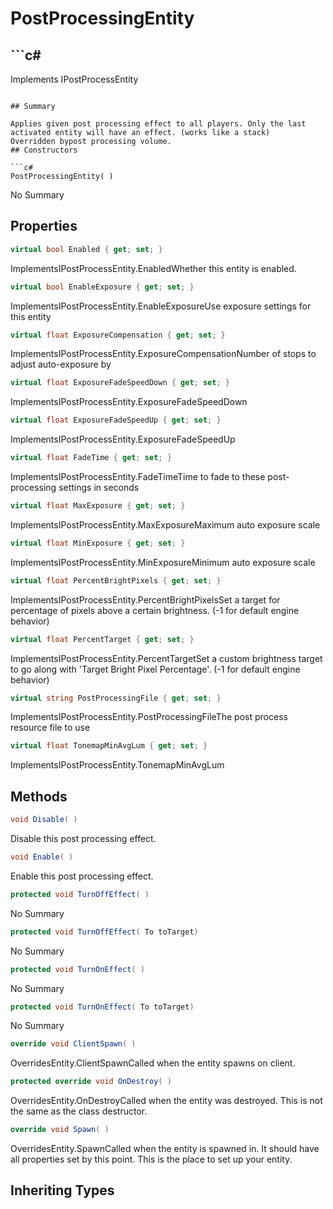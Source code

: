 # PostProcessingEntity

## ```c#
Implements IPostProcessEntity
```

## Summary

Applies given post processing effect to all players. Only the last activated entity will have an effect. (works like a stack)
Overridden bypost processing volume.
## Constructors

```c#
PostProcessingEntity( ) 
```
No Summary
## Properties

```c#
virtual bool Enabled { get; set; } 
```
ImplementsIPostProcessEntity.EnabledWhether this entity is enabled.
```c#
virtual bool EnableExposure { get; set; } 
```
ImplementsIPostProcessEntity.EnableExposureUse exposure settings for this entity
```c#
virtual float ExposureCompensation { get; set; } 
```
ImplementsIPostProcessEntity.ExposureCompensationNumber of stops to adjust auto-exposure by
```c#
virtual float ExposureFadeSpeedDown { get; set; } 
```
ImplementsIPostProcessEntity.ExposureFadeSpeedDown
```c#
virtual float ExposureFadeSpeedUp { get; set; } 
```
ImplementsIPostProcessEntity.ExposureFadeSpeedUp
```c#
virtual float FadeTime { get; set; } 
```
ImplementsIPostProcessEntity.FadeTimeTime to fade to these post-processing settings in seconds
```c#
virtual float MaxExposure { get; set; } 
```
ImplementsIPostProcessEntity.MaxExposureMaximum auto exposure scale
```c#
virtual float MinExposure { get; set; } 
```
ImplementsIPostProcessEntity.MinExposureMinimum auto exposure scale
```c#
virtual float PercentBrightPixels { get; set; } 
```
ImplementsIPostProcessEntity.PercentBrightPixelsSet a target for percentage of pixels above a certain brightness. (-1 for default engine behavior)
```c#
virtual float PercentTarget { get; set; } 
```
ImplementsIPostProcessEntity.PercentTargetSet a custom brightness target to go along with 'Target Bright Pixel Percentage'. (-1 for default engine behavior)
```c#
virtual string PostProcessingFile { get; set; } 
```
ImplementsIPostProcessEntity.PostProcessingFileThe post process resource file to use
```c#
virtual float TonemapMinAvgLum { get; set; } 
```
ImplementsIPostProcessEntity.TonemapMinAvgLum
## Methods

```c#
void Disable( ) 
```
Disable this post processing effect.
```c#
void Enable( ) 
```
Enable this post processing effect.
```c#
protected void TurnOffEffect( ) 
```
No Summary
```c#
protected void TurnOffEffect( To toTarget) 
```
No Summary
```c#
protected void TurnOnEffect( ) 
```
No Summary
```c#
protected void TurnOnEffect( To toTarget) 
```
No Summary
```c#
override void ClientSpawn( ) 
```
OverridesEntity.ClientSpawnCalled when the entity spawns on client.
```c#
protected override void OnDestroy( ) 
```
OverridesEntity.OnDestroyCalled when the entity was destroyed. This is not the same as the class destructor.
```c#
override void Spawn( ) 
```
OverridesEntity.SpawnCalled when the entity is spawned in. It should have all properties set by this point.
This is the place to set up your entity.
## Inheriting Types

